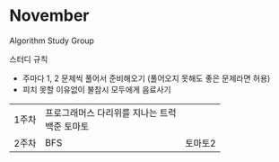 # November
Algorithm Study Group

스터디 규칙
- 주마다 1, 2 문제씩 풀어서 준비해오기 (풀어오지 못해도 좋은 문제라면 허용)
- 피치 못할 이유없이 불참시 모두에게 음료사기

<table>
  <tr>
    <td>1주차</td>
    <td>
      프로그래머스 다리위를 지나는 트럭<br>
      백준 토마토
    </td>
  </tr>
      
  <tr>
    <td>2주차</td>
    <td>BFS</td>
    <td>토마토2</td>
  </tr>
</table>
